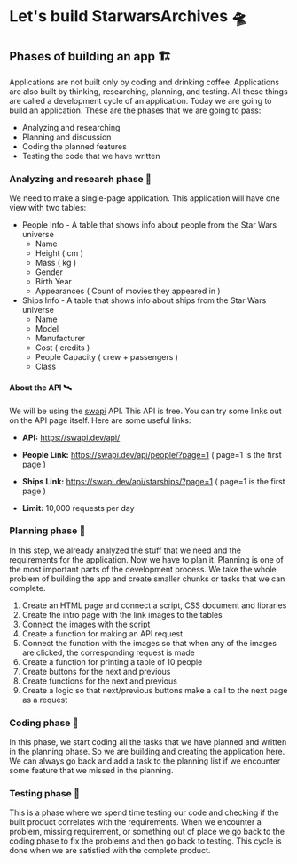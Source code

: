 # Let's build StarwarsArchives 🛸
## Phases of building an app 🏗
Applications are not built only by coding and drinking coffee. Applications are also built by thinking, researching, planning, and testing. All these things are called a development cycle of an application.  Today we are going to build an application. These are the phases that we are going to pass:
* Analyzing and researching
* Planning and discussion
* Coding the planned features
* Testing the code that we have written

### Analyzing and research phase 🔹
We need to make a single-page application. This application will have one view with two tables: 
* People Info - A table that shows info about people from the Star Wars universe
	* Name
  * Height ( cm )
  * Mass ( kg )
  * Gender
  * Birth Year
  * Appearances ( Count of movies they appeared in )
* Ships Info - A table that shows info about ships from the Star Wars universe
	* Name
  * Model
  * Manufacturer
  * Cost ( credits )
  * People Capacity ( crew + passengers )
  * Class
#### About the API 🛰
We will be using the [swapi](https://swapi.dev/) API. This API is free. You can try some links out on the API page itself. Here are some useful links:
* **API:** https://swapi.dev/api/

* **People Link:** https://swapi.dev/api/people/?page=1 ( page=1 is the first page )

* **Ships Link:** https://swapi.dev/api/starships/?page=1 ( page=1 is the first page )

* **Limit:** 10,000 requests per day

### Planning phase 🔹
In this step, we already analyzed the stuff that we need and the requirements for the application. Now we have to plan it. Planning is one of the most important parts of the development process. We take the whole problem of building the app and create smaller chunks or tasks that we can complete. 
1.  Create an HTML page and connect a script, CSS document and libraries
2. Create the intro page with the link images to the tables
3. Connect the images with the script
4. Create a function for making an API request
5. Connect the function with the images so that when any of the images are clicked, the corresponding request is made
6. Create a function for printing a table of 10 people
7. Create buttons for the next and previous
8. Create functions for the next and previous
9. Create a logic so that next/previous buttons make a call to the next page as a request

### Coding phase 🔹
In this phase, we start coding all the tasks that we have planned and written in the planning phase. So we are building and creating the application here. We can always go back and add a task to the planning list if we encounter some feature that we missed in the planning. 

### Testing phase 🔹
This is a phase where we spend time testing our code and checking if the built product correlates with the requirements. When we encounter a problem, missing requirement, or something out of place we go back to the coding phase to fix the problems and then go back to testing. This cycle is done when we are satisfied with the complete product. 
